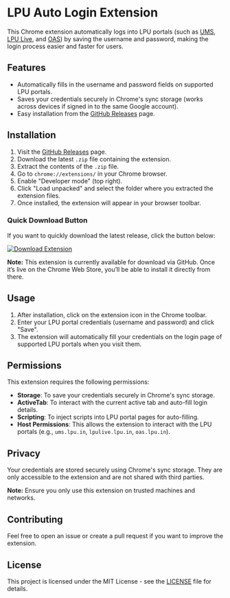 # LPU Auto Login Extension

This Chrome extension automatically logs into LPU portals (such as [UMS](https://ums.lpu.in/), [LPU Live](https://lpulive.lpu.in/), and [OAS](https://oas.lpu.in/)) by saving the username and password, making the login process easier and faster for users.

## Features

- Automatically fills in the username and password fields on supported LPU portals.
- Saves your credentials securely in Chrome's sync storage (works across devices if signed in to the same Google account).
- Easy installation from the [GitHub Releases](https://github.com/Rishiyaduwanshi/autoLoginLPU/releases) page.

## Installation

1. Visit the [GitHub Releases](https://github.com/Rishiyaduwanshi/autoLoginLPU/releases) page.
2. Download the latest `.zip` file containing the extension.
3. Extract the contents of the `.zip` file.
4. Go to `chrome://extensions/` in your Chrome browser.
5. Enable "Developer mode" (top right).
6. Click "Load unpacked" and select the folder where you extracted the extension files.
7. Once installed, the extension will appear in your browser toolbar.

### Quick Download Button

If you want to quickly download the latest release, click the button below:

<a href="https://github.com/rishiyaduwanshi/autoLoginLPU/releases/download/v1.0/extension.zip" target="_blank">
  <img src="https://img.shields.io/badge/Download-Extension-brightgreen" alt="Download Extension"/>
</a>

**Note:** This extension is currently available for download via GitHub. Once it’s live on the Chrome Web Store, you’ll be able to install it directly from there.

## Usage

1. After installation, click on the extension icon in the Chrome toolbar.
2. Enter your LPU portal credentials (username and password) and click "Save".
3. The extension will automatically fill your credentials on the login page of supported LPU portals when you visit them.

## Permissions

This extension requires the following permissions:

- **Storage**: To save your credentials securely in Chrome's sync storage.
- **ActiveTab**: To interact with the current active tab and auto-fill login details.
- **Scripting**: To inject scripts into LPU portal pages for auto-filling.
- **Host Permissions**: This allows the extension to interact with the LPU portals (e.g., `ums.lpu.in`, `lpulive.lpu.in`, `oas.lpu.in`).

## Privacy

Your credentials are stored securely using Chrome's sync storage. They are only accessible to the extension and are not shared with third parties.

**Note:** Ensure you only use this extension on trusted machines and networks.

## Contributing

Feel free to open an issue or create a pull request if you want to improve the extension.

## License

This project is licensed under the MIT License - see the [LICENSE](LICENSE) file for details.
